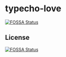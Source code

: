 # typecho-love
[![FOSSA Status](https://app.fossa.io/api/projects/git%2Bgithub.com%2Ftypecho-lover%2Ftypecho-love.svg?type=shield)](https://app.fossa.io/projects/git%2Bgithub.com%2Ftypecho-lover%2Ftypecho-love?ref=badge_shield)



## License
[![FOSSA Status](https://app.fossa.io/api/projects/git%2Bgithub.com%2Ftypecho-lover%2Ftypecho-love.svg?type=large)](https://app.fossa.io/projects/git%2Bgithub.com%2Ftypecho-lover%2Ftypecho-love?ref=badge_large)